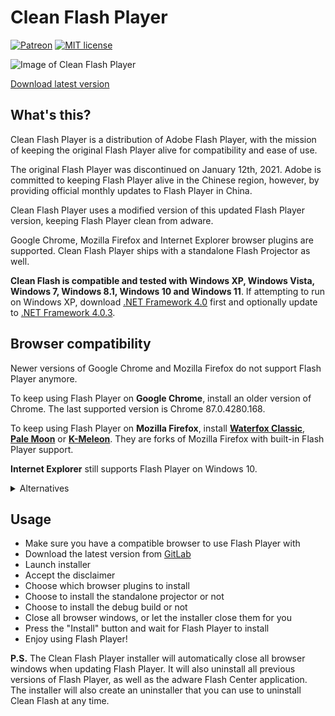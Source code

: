 # Clean Flash Player

[![Patreon](https://img.shields.io/badge/Kofi-donate-purple.svg)](https://ko-fi.com/disyer) [![MIT license](https://img.shields.io/badge/License-MIT-blue.svg)](https://gitlab.com/cleanflash/installer/-/blob/master/LICENSE)

![Image of Clean Flash Player](https://i.imgur.com/565LJBI.png)

[Download latest version](https://gitlab.com/cleanflash/installer/-/releases)

## What's this?

Clean Flash Player is a distribution of Adobe Flash Player, with the mission of keeping the original Flash Player alive for compatibility and ease of use.

The original Flash Player was discontinued on January 12th, 2021. Adobe is committed to keeping Flash Player alive in the Chinese region, however, by providing official monthly updates to Flash Player in China.

Clean Flash Player uses a modified version of this updated Flash Player version, keeping Flash Player clean from adware.

Google Chrome, Mozilla Firefox and Internet Explorer browser plugins are supported. Clean Flash Player ships with a standalone Flash Projector as well.

**Clean Flash is compatible and tested with Windows XP, Windows Vista, Windows 7, Windows 8.1, Windows 10 and Windows 11**. If attempting to run on Windows XP, download [.NET Framework 4.0](https://dotnet.microsoft.com/download/dotnet-framework/net40) first and optionally update to [.NET Framework 4.0.3](https://www.microsoft.com/en-us/download/details.aspx?id=29053).

## Browser compatibility

Newer versions of Google Chrome and Mozilla Firefox do not support Flash Player anymore.

To keep using Flash Player on **Google Chrome**, install an older version of Chrome. The last supported version is Chrome 87.0.4280.168.

To keep using Flash Player on **Mozilla Firefox**, install [**Waterfox Classic**](https://classic.waterfox.net), [**Pale Moon**](https://palemoon.org) or [**K-Meleon**](http://kmeleonbrowser.org/forum/read.php?19,154431). They are forks of Mozilla Firefox with built-in Flash Player support.

**Internet Explorer** still supports Flash Player on Windows 10.

<details><summary>Alternatives</summary>

- [Cent Browser 4.3.9.248](https://static.centbrowser.com/win_stable/4.3.9.248)
- [Chromium 88.0.4285.0](https://commondatastorage.googleapis.com/chromium-browser-snapshots/index.html): specify your platform and select/enter 814251
- [Basilisk](https://www.basilisk-browser.org)
- [Otter Browser](https://otter-browser.org)
- [roytam's XP-compatible browser builds](http://rtfreesoft.blogspot.com)
- [Portable old browser versions (guide)](https://www.raymond.cc/blog/how-to-enable-flash-support-in-firefox-portable)

</details> 

## Usage

- Make sure you have a compatible browser to use Flash Player with
- Download the latest version from [GitLab](https://gitlab.com/cleanflash/installer/-/releases)
- Launch installer
- Accept the disclaimer
- Choose which browser plugins to install
- Choose to install the standalone projector or not
- Choose to install the debug build or not
- Close all browser windows, or let the installer close them for you
- Press the "Install" button and wait for Flash Player to install
- Enjoy using Flash Player!

**P.S.** The Clean Flash Player installer will automatically close all browser windows when updating Flash Player. It will also uninstall all previous versions of Flash Player, as well as the adware Flash Center application. The installer will also create an uninstaller that you can use to uninstall Clean Flash at any time.
